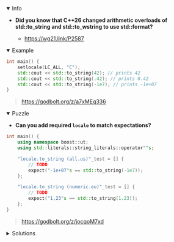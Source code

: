 <details open><summary>Info</summary><p>

* **Did you know that C++26 changed arithmetic overloads of std::to_string and std::to_wstring to use std::format?**

  * https://wg21.link/P2587

</p></details><details open><summary>Example</summary><p>

```cpp
int main() {
    setlocale(LC_ALL, "C");
    std::cout << std::to_string(42); // prints 42
    std::cout << std::to_string(.42); // prints 0.42
    std::cout << std::to_string(-1e7); // prints -1e+07
}
```

> https://godbolt.org/z/a7xMEq336

</p></details><details open><summary>Puzzle</summary><p>

* **Can you add required `locale` to match expectations?**

```cpp
int main() {
    using namespace boost::ut;
    using std::literals::string_literals::operator""s;

    "locale.to_string (all.us)"_test = [] {
        // TODO
        expect("-1e+07"s == std::to_string(-1e7));
    };

    "locale.to_string (numeric.eu)"_test = [] {
        // TODO
        expect("1,23"s == std::to_string(1.23));
    };
}
```

> https://godbolt.org/z/jocqoM7xd

</p></details>

</p></details><details><summary>Solutions</summary><p>

```cpp
int main() {
    using namespace boost::ut;
    using std::literals::string_literals::operator""s;

    "locale.to_string (all.us)"_test = [] {
        std::setlocale(LC_ALL, "C");
        expect("-1e+07"s == std::to_string(-1e7));
    };

    "locale.to_string (numeric.eu)"_test = [] {
       std::setlocale(LC_NUMERIC, "de_DE.UTF-8");
       expect("1.23"s == std::to_string(1.23)); // env dependent, should be 1,23
    };
}
```

> https://godbolt.org/z/bd3dn6Eqb

</p></details>
